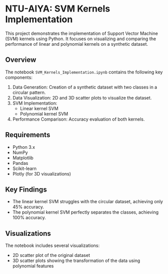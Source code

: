 # NTU-AIYA: SVM Kernels Implementation

This project demonstrates the implementation of Support Vector Machine (SVM) kernels using Python. It focuses on visualizing and comparing the performance of linear and polynomial kernels on a synthetic dataset.

## Overview

The notebook `SVM_Kernels_Implementation.ipynb` contains the following key components:

1. Data Generation: Creation of a synthetic dataset with two classes in a circular pattern.
2. Data Visualization: 2D and 3D scatter plots to visualize the dataset.
3. SVM Implementation:
   - Linear kernel SVM
   - Polynomial kernel SVM
4. Performance Comparison: Accuracy evaluation of both kernels.

## Requirements

- Python 3.x
- NumPy
- Matplotlib
- Pandas
- Scikit-learn
- Plotly (for 3D visualizations)

## Key Findings

- The linear kernel SVM struggles with the circular dataset, achieving only 45% accuracy.
- The polynomial kernel SVM perfectly separates the classes, achieving 100% accuracy.

## Visualizations

The notebook includes several visualizations:
- 2D scatter plot of the original dataset
- 3D scatter plots showing the transformation of the data using polynomial features
